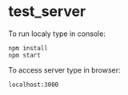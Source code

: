 # test_server
To run localy type in console:
```
npm install
npm start
```
To access server type in browser:
```
localhost:3000
```
